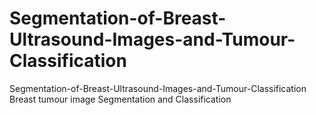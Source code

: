 # Segmentation-of-Breast-Ultrasound-Images-and-Tumour-Classification
Segmentation-of-Breast-Ultrasound-Images-and-Tumour-Classification
Breast tumour image Segmentation and Classification

